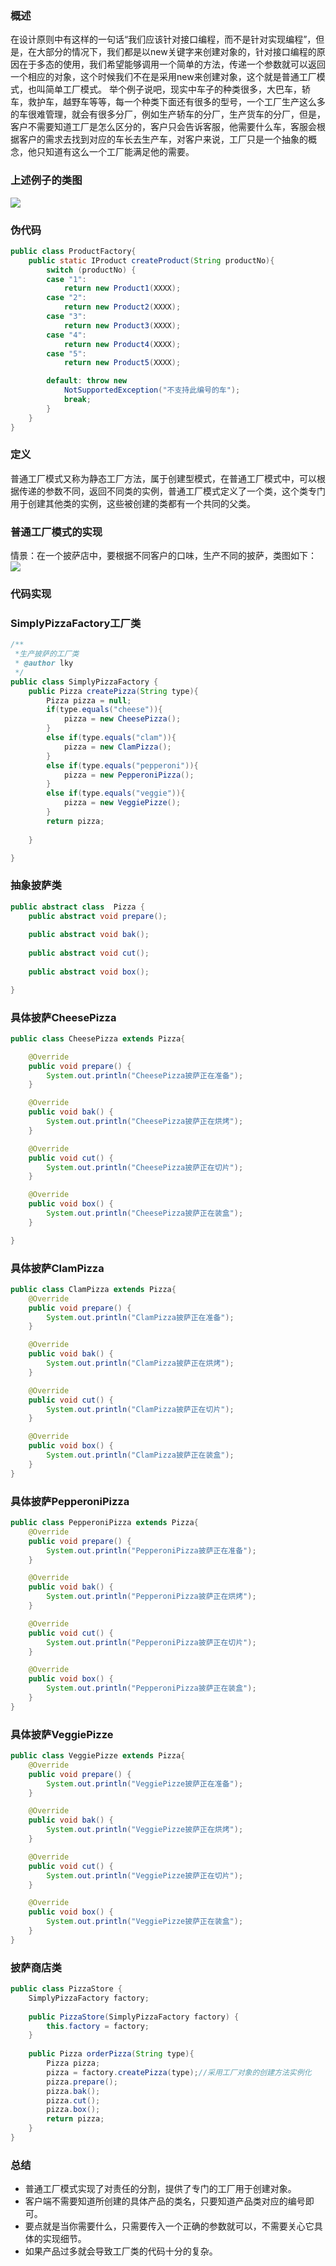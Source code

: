### 概述
在设计原则中有这样的一句话“我们应该针对接口编程，而不是针对实现编程”，但是，在大部分的情况下，我们都是以new关键字来创建对象的，针对接口编程的原因在于多态的使用，我们希望能够调用一个简单的方法，传递一个参数就可以返回一个相应的对象，这个时候我们不在是采用new来创建对象，这个就是普通工厂模式，也叫简单工厂模式。
举个例子说吧，现实中车子的种类很多，大巴车，轿车，救护车，越野车等等，每一个种类下面还有很多的型号，一个工厂生产这么多的车很难管理，就会有很多分厂，例如生产轿车的分厂，生产货车的分厂，但是，客户不需要知道工厂是怎么区分的，客户只会告诉客服，他需要什么车，客服会根据客户的需求去找到对应的车长去生产车，对客户来说，工厂只是一个抽象的概念，他只知道有这么一个工厂能满足他的需要。
### 上述例子的类图
![](https://i.imgur.com/OPQ0Ctw.png)
### 伪代码

```java
public class ProductFactory{
	public static IProduct createProduct(String productNo){
		switch (productNo) {
		case "1":
			return new Product1(XXXX);
		case "2":
			return new Product2(XXXX);
		case "3":
			return new Product3(XXXX);
		case "4":
			return new Product4(XXXX);
		case "5":
			return new Product5(XXXX);

		default: throw new
			NotSupportedException("不支持此编号的车");
			break;
		}
	}
}
```
### 定义
普通工厂模式又称为静态工厂方法，属于创建型模式，在普通工厂模式中，可以根据传递的参数不同，返回不同类的实例，普通工厂模式定义了一个类，这个类专门用于创建其他类的实例，这些被创建的类都有一个共同的父类。
### 普通工厂模式的实现
情景：在一个披萨店中，要根据不同客户的口味，生产不同的披萨，类图如下：
![](https://i.imgur.com/9JNK9sf.png)
### 代码实现
### SimplyPizzaFactory工厂类

```java
/**
 *生产披萨的工厂类
 * @author lky
 */
public class SimplyPizzaFactory {
	public Pizza createPizza(String type){
		Pizza pizza = null;
		if(type.equals("cheese")){
			pizza = new CheesePizza();
		}
		else if(type.equals("clam")){
			pizza = new ClamPizza();
		}
		else if(type.equals("pepperoni")){
			pizza = new PepperoniPizza();
		}
		else if(type.equals("veggie")){
			pizza = new VeggiePizze();
		}
		return pizza;
		
	}

}
```
### 抽象披萨类

```java
public abstract class  Pizza {
	public abstract void prepare();
	
	public abstract void bak();
	
	public abstract void cut();
	
	public abstract void box();

}
```
### 具体披萨CheesePizza

```java
public class CheesePizza extends Pizza{

	@Override
	public void prepare() {
		System.out.println("CheesePizza披萨正在准备");
	}

	@Override
	public void bak() {
		System.out.println("CheesePizza披萨正在烘烤");
	}

	@Override
	public void cut() {
		System.out.println("CheesePizza披萨正在切片");
	}

	@Override
	public void box() {
		System.out.println("CheesePizza披萨正在装盒");
	}

}
```
### 具体披萨ClamPizza

```java
public class ClamPizza extends Pizza{
	@Override
	public void prepare() {
		System.out.println("ClamPizza披萨正在准备");
	}

	@Override
	public void bak() {
		System.out.println("ClamPizza披萨正在烘烤");
	}

	@Override
	public void cut() {
		System.out.println("ClamPizza披萨正在切片");
	}

	@Override
	public void box() {
		System.out.println("ClamPizza披萨正在装盒");
	}
}
```
### 具体披萨PepperoniPizza

```java
public class PepperoniPizza extends Pizza{
	@Override
	public void prepare() {
		System.out.println("PepperoniPizza披萨正在准备");
	}

	@Override
	public void bak() {
		System.out.println("PepperoniPizza披萨正在烘烤");
	}

	@Override
	public void cut() {
		System.out.println("PepperoniPizza披萨正在切片");
	}

	@Override
	public void box() {
		System.out.println("PepperoniPizza披萨正在装盒");
	}
}
```
### 具体披萨VeggiePizze

```java
public class VeggiePizze extends Pizza{
	@Override
	public void prepare() {
		System.out.println("VeggiePizze披萨正在准备");
	}

	@Override
	public void bak() {
		System.out.println("VeggiePizze披萨正在烘烤");
	}

	@Override
	public void cut() {
		System.out.println("VeggiePizze披萨正在切片");
	}

	@Override
	public void box() {
		System.out.println("VeggiePizze披萨正在装盒");
	}
}
```
### 披萨商店类

```java
public class PizzaStore {
	SimplyPizzaFactory factory;
	
	public PizzaStore(SimplyPizzaFactory factory) {
		this.factory = factory;
	}
	
	public Pizza orderPizza(String type){
		Pizza pizza;
		pizza = factory.createPizza(type);//采用工厂对象的创建方法实例化
		pizza.prepare();
		pizza.bak();
		pizza.cut();
		pizza.box();
		return pizza;
	}
}
```
### 总结
- 普通工厂模式实现了对责任的分割，提供了专门的工厂用于创建对象。
- 客户端不需要知道所创建的具体产品的类名，只要知道产品类对应的编号即可。
- 要点就是当你需要什么，只需要传入一个正确的参数就可以，不需要关心它具体的实现细节。
- 如果产品过多就会导致工厂类的代码十分的复杂。





